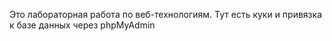 Это лабораторная работа по веб-технологиям.
Тут есть куки и привязка к базе данных через phpMyAdmin

